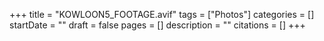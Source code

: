+++
title = "KOWLOON5_FOOTAGE.avif"
tags = ["Photos"]
categories = []
startDate = ""
draft = false
pages = []
description = ""
citations = []
+++
